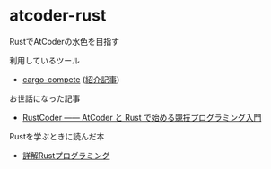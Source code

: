 # atcoder-rust
RustでAtCoderの水色を目指す

利用しているツール
- [cargo-compete](https://github.com/qryxip/cargo-compete) ([紹介記事](https://qiita.com/qryxip/items/bff57848ac9310d27f1a))

お世話になった記事
- [RustCoder ―― AtCoder と Rust で始める競技プログラミング入門](https://zenn.dev/toga/books/rust-atcoder)

Rustを学ぶときに読んだ本
- [詳解Rustプログラミング](https://www.amazon.co.jp/dp/B09HS87FK9/)
